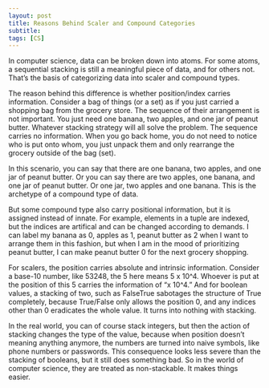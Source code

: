 ```yaml
---
layout: post
title: Reasons Behind Scaler and Compound Categories
subtitle: 
tags: [CS]
---
```

In computer science, data can be broken down into atoms. For some atoms, a sequential stacking is still a meaningful piece of data, and for others not. That’s the basis of categorizing data into scaler and compound types. 

The reason behind this difference is whether position/index carries information. Consider a bag of things (or a set) as if you just carried a shopping bag from the grocery store. The sequence of their arrangement is not important. You just need one banana, two apples, and one jar of peanut butter. Whatever stacking strategy will all solve the problem. The sequence carries no information. When you go back home, you do not need to notice who is put onto whom, you just unpack them and only rearrange the grocery outside of the bag (set).

In this scenario, you can say that there are one banana, two apples, and one jar of peanut butter. Or you can say there are two apples, one banana, and one jar of peanut butter. Or one jar, two apples and one banana. This is the archetype of a compound type of data. 

But some compound type also carry positional information, but it is assigned instead of innate. For example, elements in a tuple are indexed, but the indices are artifical and can be changed according to demands. I can label my banana as 0, apples as 1, peanut butter as 2 when I want to arrange them in this fashion, but when I am in the mood of prioritizing peanut butter, I can make peanut butter 0 for the next grocery shopping. 

For scalers, the position carries absolute and intrinsic information. Consider a base-10 number, like 53248, the 5 here means 5 x 10^4. Whoever is put at the position of this 5 carries the information of “x 10^4.” And for boolean values, a stacking of two, such as FalseTrue sabotages the structure of True completely, because True/False only allows the position 0, and any indices other than 0 eradicates the whole value. It turns into nothing with stacking. 

In the real world, you can of course stack integers, but then the action of stacking changes the type of the value, because when position doesn’t meaning anything anymore, the numbers are turned into naive symbols, like phone numbers or passwords. This consequence looks less severe than the stacking of booleans, but it still does something bad. So in the world of computer science, they are treated as non-stackable. It makes things easier.  